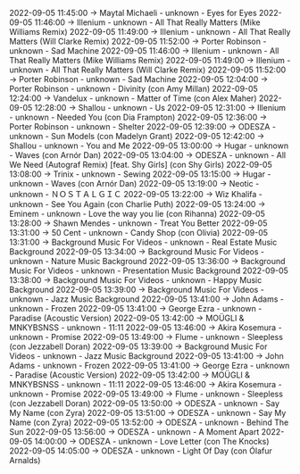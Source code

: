 2022-09-05 11:45:00 -> Maytal Michaeli - unknown - Eyes for Eyes
2022-09-05 11:46:00 -> Illenium - unknown - All That Really Matters (Mike Williams Remix)
2022-09-05 11:49:00 -> Illenium - unknown - All That Really Matters (Will Clarke Remix)
2022-09-05 11:52:00 -> Porter Robinson - unknown - Sad Machine
2022-09-05 11:46:00 -> Illenium - unknown - All That Really Matters (Mike Williams Remix)
2022-09-05 11:49:00 -> Illenium - unknown - All That Really Matters (Will Clarke Remix)
2022-09-05 11:52:00 -> Porter Robinson - unknown - Sad Machine
2022-09-05 12:04:00 -> Porter Robinson - unknown - Divinity (con Amy Millan)
2022-09-05 12:24:00 -> Vandelux - unknown - Matter of Time (con Alex Maher)
2022-09-05 12:28:00 -> Shallou - unknown - Us
2022-09-05 12:31:00 -> Illenium - unknown - Needed You (con Dia Frampton)
2022-09-05 12:36:00 -> Porter Robinson - unknown - Shelter
2022-09-05 12:39:00 -> ODESZA - unknown - Sun Models (con Madelyn Grant)
2022-09-05 12:42:00 -> Shallou - unknown - You and Me
2022-09-05 13:00:00 -> Hugar - unknown - Waves (con Arnór Dan)
2022-09-05 13:04:00 -> ODESZA - unknown - All We Need (Autograf Remix) [feat. Shy Girls] (con Shy Girls)
2022-09-05 13:08:00 -> Trinix - unknown - Sewing
2022-09-05 13:15:00 -> Hugar - unknown - Waves (con Arnór Dan)
2022-09-05 13:19:00 -> Neotic - unknown - ＮＯＳＴＡＬＧＩＣ
2022-09-05 13:22:00 -> Wiz Khalifa - unknown - See You Again (con Charlie Puth)
2022-09-05 13:24:00 -> Eminem - unknown - Love the way you lie (con Rihanna)
2022-09-05 13:28:00 -> Shawn Mendes - unknown - Treat You Better
2022-09-05 13:31:00 -> 50 Cent - unknown - Candy Shop (con Olivia)
2022-09-05 13:31:00 -> Background Music For Videos - unknown - Real Estate Music Background
2022-09-05 13:34:00 -> Background Music For Videos - unknown - Nature Music Background
2022-09-05 13:36:00 -> Background Music For Videos - unknown - Presentation Music Background
2022-09-05 13:38:00 -> Background Music For Videos - unknown - Happy Music Background
2022-09-05 13:39:00 -> Background Music For Videos - unknown - Jazz Music Background
2022-09-05 13:41:00 -> John Adams - unknown - Frozen
2022-09-05 13:41:00 -> George Ezra - unknown - Paradise (Acoustic Version)
2022-09-05 13:42:00 -> MOÜGLI & MNKYBSNSS - unknown - 11:11
2022-09-05 13:46:00 -> Akira Kosemura - unknown - Promise
2022-09-05 13:49:00 -> Flume - unknown - Sleepless (con Jezzabell Doran)
2022-09-05 13:39:00 -> Background Music For Videos - unknown - Jazz Music Background
2022-09-05 13:41:00 -> John Adams - unknown - Frozen
2022-09-05 13:41:00 -> George Ezra - unknown - Paradise (Acoustic Version)
2022-09-05 13:42:00 -> MOÜGLI & MNKYBSNSS - unknown - 11:11
2022-09-05 13:46:00 -> Akira Kosemura - unknown - Promise
2022-09-05 13:49:00 -> Flume - unknown - Sleepless (con Jezzabell Doran)
2022-09-05 13:50:00 -> ODESZA - unknown - Say My Name (con Zyra)
2022-09-05 13:51:00 -> ODESZA - unknown - Say My Name (con Zyra)
2022-09-05 13:52:00 -> ODESZA - unknown - Behind The Sun
2022-09-05 13:56:00 -> ODESZA - unknown - A Moment Apart
2022-09-05 14:00:00 -> ODESZA - unknown - Love Letter (con The Knocks)
2022-09-05 14:05:00 -> ODESZA - unknown - Light Of Day (con Ólafur Arnalds)
